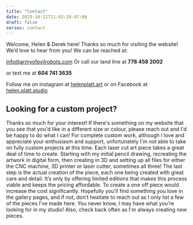 ```yaml
---
title: "Contact"
date: 2019-10-12T11:42:28-07:00
draft: false
series: contact
---
```

Welcome, Helen & Derek here! Thanks so much for visiting the website!
We’d love to hear from you! We can be reached at:

info@armyofevilrobots.com
Or call our land line at **778 458 2002**

or text me at **604 741 3635**

Follow me on instagram at [helenplatt.art](https://www.instagram.com/helenplatt.art) or on Facebook at [helen.platt.studio](https://www.facebook.com/helen.platt.studio)  

## Looking for a custom project?

Thanks so much for your interest! If there's something on my website that you see that you'd like in a different size or colour, please reach out and I'd be happy to do what I can! For complete custom work, although I love and appreciate your enthusiasm and support, unfortunately I'm not able to take on fully custom projects at this time. 
Each laser cut art piece takes a great deal of time to create. Starting with my initial pencil drawing,  recreating the artwork in digital form, then creating in 3D and setting up all files for either the CNC machine, 3D printer or laser cutter, sometimes all three!
The last step is the actual creation of the piece, each one being created with great care and detail. It’s only by offering limited editions that makes this process viable and keeps the pricing affordable. To create a one off piece would increase the cost significantly.
Hopefully you’ll find something you love in the gallery pages, and if not, don’t hesitate to reach out as I only list a few of the pieces I’ve made here. You never know, I may have what you’re looking for in my studio! Also, check back often as I'm always creating new pieces.




